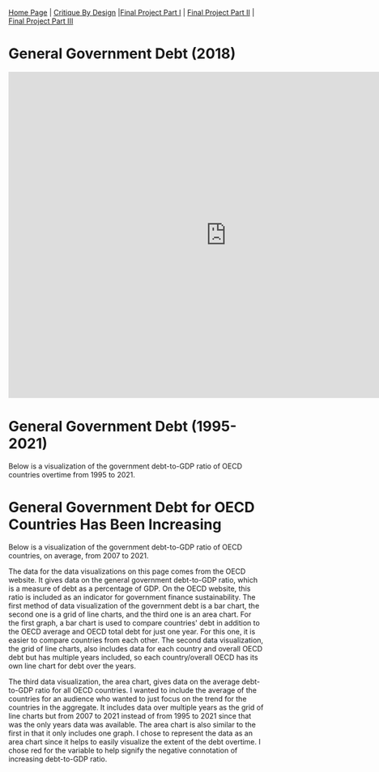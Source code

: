 [Home Page](README.md) | [Critique By Design](critique-by-design.md) |[Final Project Part I](final-project-part-one.md) | [Final Project Part II](final-project-part-two.md) | [Final Project Part III](final-project-part-three.md)

# General Government Debt (2018)
<iframe src="https://data.oecd.org/chart/6XVq" width="860" height="645" style="border: 0" mozallowfullscreen="true" webkitallowfullscreen="true" allowfullscreen="true"><a href="https://data.oecd.org/chart/6XVq" target="_blank">OECD Chart: General government debt, Total, % of GDP, Annual, 2018</a></iframe>


# General Government Debt (1995-2021)
Below is a visualization of the government debt-to-GDP ratio of OECD countries overtime from 1995 to 2021.
<div class="flourish-embed flourish-chart" data-src="visualisation/12578678"><script src="https://public.flourish.studio/resources/embed.js"></script></div>

# General Government Debt for OECD Countries Has Been Increasing
Below is a visualization of the government debt-to-GDP ratio of OECD countries, on average, from 2007 to 2021.
<div class="flourish-embed flourish-chart" data-src="visualisation/12596087"><script src="https://public.flourish.studio/resources/embed.js"></script></div>

The data for the data visualizations on this page comes from the OECD website. It gives data on the  general government debt-to-GDP ratio, which is a measure of debt as a percentage of GDP.  On the OECD website, this ratio is included as an indicator for government finance sustainability. The first method of data visualization of the government debt is a bar chart, the second one is a grid of line charts, and the third one is an area chart. For the first graph, a bar chart is used to compare countries' debt in addition to the OECD average and OECD total debt for just one year. For this one, it is easier to compare countries from each other. The second data visualization,  the grid of line charts, also includes data for each country and overall OECD debt but has multiple years included, so each country/overall OECD has its own line chart for debt over the years. 

The third data visualization, the area chart, gives data on the average debt-to-GDP ratio for all OECD countries. I wanted to include the average of the countries for an audience who wanted to just focus on the trend for the countries in the aggregate.  It includes data over multiple years as the grid of line charts but from 2007 to 2021 instead of from 1995 to 2021 since that was the only years data was available. The area chart is also similar to the first in that it only includes one graph.  I chose to represent the data as an area chart since it helps to easily visualize the extent of the debt overtime.  I chose red for the variable to help signify the negative connotation of increasing debt-to-GDP ratio.
